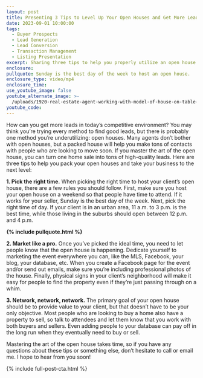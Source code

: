```yaml
---
layout: post
title: Presenting 3 Tips to Level Up Your Open Houses and Get More Leads
date: 2023-09-01 10:00:00
tags:
  - Buyer Prospects
  - Lead Generation
  - Lead Conversion
  - Transaction Management
  - Listing Presentation
excerpt: Sharing three tips to help you properly utilize an open house.
enclosure:
pullquote: Sunday is the best day of the week to host an open house.
enclosure_type: video/mp4
enclosure_time:
use_youtube_image: false
youtube_alternate_image: >-
  /uploads/1920-real-estate-agent-working-with-model-of-house-on-table-in-office-real-estate-agent-discussing-business-with-mini-house-model-ai-generated.jpg
youtube_code:
---
```

How can you get more leads in today’s competitive environment? You may think you’re trying every method to find good leads, but there is probably one method you’re underutilizing: open houses. Many agents don’t bother with open houses, but a packed house will help you make tons of contacts with people who are looking to move soon. If you master the art of the open house, you can turn one home sale into tons of high-quality leads. Here are three tips to help you pack your open houses and take your business to the next level:&nbsp;

**1\. Pick the right time.** When picking the right time to host your client’s open house, there are a few rules you should follow. First, make sure you host your open house on a weekend so that people have time to attend. If it works for your seller, Sunday is the best day of the week. Next, pick the right time of day. If your client is in an urban area, 11 a.m. to 3 p.m. is the best time, while those living in the suburbs should open between 12 p.m. and 4 p.m.

**{% include pullquote.html %}**

**2\. Market like a pro.** Once you’ve picked the ideal time, you need to let people know that the open house is happening. Dedicate yourself to marketing the event everywhere you can, like the MLS, Facebook, your blog, your database, etc. When you create a Facebook page for the event and/or send out emails, make sure you’re including professional photos of the house. Finally, physical signs in your client’s neighborhood will make it easy for people to find the property even if they’re just passing through on a whim.

**3\. Network, network, network.** The primary goal of your open house should be to provide value to your client, but that doesn’t have to be your only objective. Most people who are looking to buy a home also have a property to sell, so talk to attendees and let them know that you work with both buyers and sellers. Even adding people to your database can pay off in the long run when they eventually need to buy or sell.&nbsp;

Mastering the art of the open house takes time, so if you have any questions about these tips or something else, don’t hesitate to call or email me. I hope to hear from you soon!

{% include full-post-cta.html %}